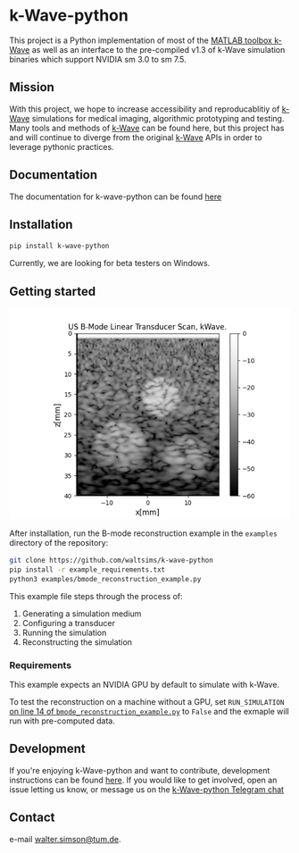 # k-Wave-python

This project is a Python implementation of most of the [MATLAB toolbox k-Wave](http://www.k-wave.org/) as well as an interface to the pre-compiled v1.3 of k-Wave simulation binaries which support NVIDIA sm 3.0 to sm 7.5.

## Mission

With this project, we hope to increase accessibility and reproducablitiy of [k-Wave](http://www.k-wave.org/) simulations for medical imaging, algorithmic prototyping and testing. Many tools and methods of [k-Wave](http://www.k-wave.org/) can be found here, but this project has and will continue to diverge from the original [k-Wave](http://www.k-wave.org/) APIs in order to leverage pythonic practices.

## Documentation

The documentation for k-wave-python can be found [here](http://waltersimson.com/k-wave-python/)

## Installation

```bash
pip install k-wave-python
```

Currently, we are looking for beta testers on Windows.


## Getting started
![](docs/images/example_bmode.png)

After installation, run the B-mode reconstruction example in the `examples` directory of the repository:

```bash
git clone https://github.com/waltsims/k-wave-python
pip install -r example_requirements.txt
python3 examples/bmode_reconstruction_example.py
```

This example file steps through the process of:
 1. Generating a simulation medium
 2. Configuring a transducer
 3. Running the simulation
 4. Reconstructing the simulation

### Requirements
This example expects an NVIDIA GPU by default to simulate with k-Wave.

To test the reconstruction on a machine without a GPU, set `RUN_SIMULATION` [on line 14 of `bmode_reconstruction_example.py`](https://github.com/waltsims/k-wave-python/blob/master/examples/bmode_reconstruction_example.py#L18) to `False` and the exmaple will run with pre-computed data.

## Development

If you're enjoying k-Wave-python and want to contribute, development instructions can be found [here](https://waltersimson.com/k-wave-python/development/development_environment.html).
If you would like to get involved, open an issue letting us know, or message us on the [k-Wave-python Telegram chat](https://t.me/+ILL4yGgcX0A2Y2Y6) 

## Contact
e-mail [walter.simson@tum.de](mailto:walter.simson@tum.de).
